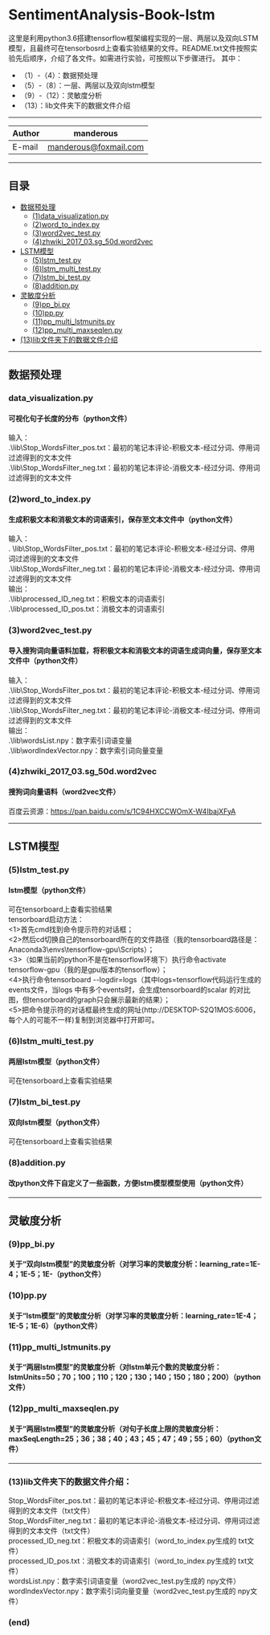 # SentimentAnalysis-Book-lstm

这里是利用python3.6搭建tensorflow框架编程实现的一层、两层以及双向LSTM模型，且最终可在tensorbosrd上查看实验结果的文件。README.txt文件按照实验先后顺序，介绍了各文件。如需进行实验，可按照以下步骤进行。
其中：<br>
* （1）-（4）：数据预处理<br>
* （5）-（8）：一层、两层以及双向lstm模型<br>
* （9）-（12）：灵敏度分析<br>
* （13）：lib文件夹下的数据文件介绍<br>

****

|Author|manderous|
|---|---|
|E-mail|manderous@foxmail.com|

****

## 目录
* [数据预处理](#数据预处理)
    * [(1)data_visualization.py](#data_visualization.py)
    * [(2)word_to_index.py](#(2)word_to_index.py)
    * [(3)word2vec_test.py](#(3)word2vec_test.py)
    * [(4)zhwiki_2017_03.sg_50d.word2vec](#(4)zhwiki_2017_03.sg_50d.word2vec)
* [LSTM模型](#LSTM模型)
    * [(5)lstm_test.py](#(5)lstm_test.py)
    * [(6)lstm_multi_test.py](#(6)lstm_multi_test.py)
    * [(7)lstm_bi_test.py](#(7)lstm_bi_test.py)
    * [(8)addition.py](#(8)addition.py)
* [灵敏度分析](#灵敏度分析)
    * [(9)pp_bi.py](#(9)pp_bi.py)
    * [(10)pp.py](#(10)pp.py)
    * [(11)pp_multi_lstmunits.py](#(11)pp_multi_lstmunits.py)
    * [(12)pp_multi_maxseqlen.py](#(12)pp_multi_maxseqlen.py)
* [(13)lib文件夹下的数据文件介绍](#(13)lib文件夹下的数据文件介绍)

****

## 数据预处理

### data_visualization.py
#### 可视化句子长度的分布（python文件）
输入：<br>
.\lib\Stop_WordsFilter_pos.txt：最初的笔记本评论-积极文本-经过分词、停用词过滤得到的文本文件<br>
.\lib\Stop_WordsFilter_neg.txt：最初的笔记本评论-消极文本-经过分词、停用词过滤得到的文本文件<br>

### (2)word_to_index.py
#### 生成积极文本和消极文本的词语索引，保存至文本文件中（python文件）
输入：<br>.
\lib\Stop_WordsFilter_pos.txt：最初的笔记本评论-积极文本-经过分词、停用词过滤得到的文本文件<br>
.\lib\Stop_WordsFilter_neg.txt：最初的笔记本评论-消极文本-经过分词、停用词过滤得到的文本文件<br>
输出：<br>
.\lib\processed_ID_neg.txt：积极文本的词语索引<br>
.\lib\processed_ID_pos.txt：消极文本的词语索引<br>

### (3)word2vec_test.py
#### 导入搜狗词向量语料加载，将积极文本和消极文本的词语生成词向量，保存至文本文件中（python文件）
输入：<br>
.\lib\Stop_WordsFilter_pos.txt：最初的笔记本评论-积极文本-经过分词、停用词过滤得到的文本文件<br>
.\lib\Stop_WordsFilter_neg.txt：最初的笔记本评论-消极文本-经过分词、停用词过滤得到的文本文件<br>
输出：<br>
.\lib\wordsList.npy：数字索引词语变量<br>
.\lib\wordIndexVector.npy：数字索引词向量变量<br>

### (4)zhwiki_2017_03.sg_50d.word2vec
#### 搜狗词向量语料（word2vec文件）
百度云资源：https://pan.baidu.com/s/1C94HXCCWOmX-W4IbajXFyA

****

## LSTM模型

### (5)lstm_test.py
#### lstm模型（python文件）
可在tensorboard上查看实验结果<br>
tensorboard启动方法：<br>
<1>首先cmd找到命令提示符的对话框；<br>
<2>然后cd切换自己的tensorboard所在的文件路径（我的tensorboard路径是：Anaconda3\envs\tensorflow-gpu\Scripts）；<br>
<3>（如果当前的python不是在tensorflow环境下）执行命令activate tensorflow-gpu（我的是gpu版本的tensorflow）；<br>
<4>执行命令tensorboard --logdir=logs（其中logs=tensorflow代码运行生成的events文件，当logs 中有多个events时，会生成tensorboard的scalar 的对比图，但tensorboard的graph只会展示最新的结果）；<br>
<5>把命令提示符的对话框最终生成的网址(http://DESKTOP-S2Q1MOS:6006， 每个人的可能不一样)复制到浏览器中打开即可。<br>

### (6)lstm_multi_test.py
#### 两层lstm模型（python文件）
可在tensorboard上查看实验结果

### (7)lstm_bi_test.py
#### 双向lstm模型（python文件）
可在tensorboard上查看实验结果

### (8)addition.py
#### 改python文件下自定义了一些函数，方便lstm模型模型使用（python文件）

****

## 灵敏度分析

### (9)pp_bi.py
#### 关于“双向lstm模型”的灵敏度分析（对学习率的灵敏度分析：learning_rate=1E-4；1E-5；1E-（python文件）

### (10)pp.py
#### 关于“lstm模型”的灵敏度分析（对学习率的灵敏度分析：learning_rate=1E-4；1E-5；1E-6）（python文件）

### (11)pp_multi_lstmunits.py
#### 关于“两层lstm模型”的灵敏度分析（对lstm单元个数的灵敏度分析：lstmUnits=50；70；100；110；120；130；140；150；180；200）（python文件）

### (12)pp_multi_maxseqlen.py
#### 关于“两层lstm模型”的灵敏度分析（对句子长度上限的灵敏度分析：maxSeqLength=25；36；38；40；43；45；47；49；55；60）（python文件）

****

### (13)lib文件夹下的数据文件介绍：
Stop_WordsFilter_pos.txt：最初的笔记本评论-积极文本-经过分词、停用词过滤得到的文本文件（txt文件）<br>
Stop_WordsFilter_neg.txt：最初的笔记本评论-消极文本-经过分词、停用词过滤得到的文本文件（txt文件）<br>
processed_ID_neg.txt：积极文本的词语索引（word_to_index.py生成的 txt文件）<br>
processed_ID_pos.txt：消极文本的词语索引（word_to_index.py生成的 txt文件）<br>
wordsList.npy：数字索引词语变量（word2vec_test.py生成的 npy文件）<br>
wordIndexVector.npy：数字索引词向量变量（word2vec_test.py生成的 npy文件）<br>

### (end)
